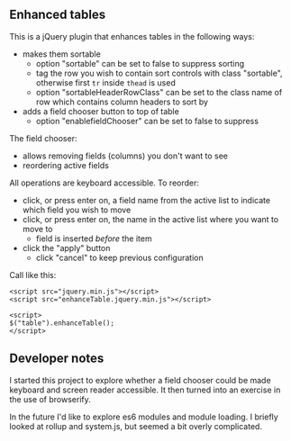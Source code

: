 ## Enhanced tables

This is a jQuery plugin that enhances tables in the following ways:

- makes them sortable
	+ option "sortable" can be set to false to suppress sorting
	+ tag the row you wish to contain sort controls with class "sortable", otherwise first `tr` inside `thead` is used
	+ option "sortableHeaderRowClass" can be set to the class name of row which contains column headers to sort by
- adds a field chooser button to top of table
	+ option "enablefieldChooser" can be set to false to suppress

The field chooser:

- allows removing fields (columns) you don't want to see
- reordering active fields

All operations are keyboard accessible. To reorder:

- click, or press enter on,  a field name from the active list to indicate which field you wish to move
- click, or press enter on, the name in the active list where you want to move to
	+ field is inserted _before_ the item
- click the "apply" button
	+ click "cancel" to keep previous configuration

Call like this:

```
<script src="jquery.min.js"></script>
<script src="enhanceTable.jquery.min.js"></script>

<script>
$("table").enhanceTable();
</script>
```

## Developer notes

I started this project to explore whether a field chooser could be made keyboard and screen reader accessible.  It then turned into an exercise in the use of browserify.

In the future I'd like to explore es6 modules and module loading. I briefly looked at rollup and system.js, but seemed a bit overly complicated.   


